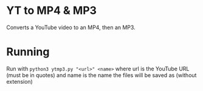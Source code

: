 # YT to MP4 & MP3
Converts a YouTube video to an MP4, then an MP3.
# Running
Run with `python3 ytmp3.py "<url>" <name>` where url is the YouTube URL (must be in quotes) and name is the name the files will be saved as (without extension)
